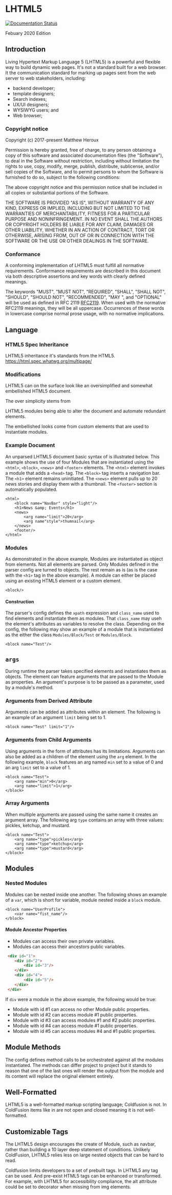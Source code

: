 # LHTML5

[![Documentation Status](https://readthedocs.org/projects/lhtml5/badge/?version=latest)](https://lhtml5.readthedocs.io/en/latest/?badge=latest)

Febuary 2020 Edition

## Introduction
Living Hypertext Markup Language 5 (LHTML5) is a powerful and flexible way to build dynamic web pages. It's not a standard built for a web browser. It the communication standard for marking up pages sent from the web server to web stakeholders, including:
 + backend developer;
 + template designers;
 + Search indexes;
 + UX/UI designers;
 + WYSIWYG users; and
 + Web browser;
 
### Copyright notice
Copyright (c) 2017-present Matthew Heroux

Permission is hereby granted, free of charge, to any person obtaining a copy
of this software and associated documentation files (the "Software"), to deal
in the Software without restriction, including without limitation the rights
to use, copy, modify, merge, publish, distribute, sublicense, and/or sell
copies of the Software, and to permit persons to whom the Software is
furnished to do so, subject to the following conditions:

The above copyright notice and this permission notice shall be included in
all copies or substantial portions of the Software.

THE SOFTWARE IS PROVIDED "AS IS", WITHOUT WARRANTY OF ANY KIND, EXPRESS OR
IMPLIED, INCLUDING BUT NOT LIMITED TO THE WARRANTIES OF MERCHANTABILITY,
FITNESS FOR A PARTICULAR PURPOSE AND NONINFRINGEMENT. IN NO EVENT SHALL THE
AUTHORS OR COPYRIGHT HOLDERS BE LIABLE FOR ANY CLAIM, DAMAGES OR OTHER
LIABILITY, WHETHER IN AN ACTION OF CONTRACT, TORT OR OTHERWISE, ARISING FROM,
OUT OF OR IN CONNECTION WITH THE SOFTWARE OR THE USE OR OTHER DEALINGS IN
THE SOFTWARE.

### Conformance
A conforming implementation of LHTML5 must fulfill all normative requirements. Conformance requirements are described in this document via both descriptive assertions and key words with clearly defined meanings.

The keywords "MUST", "MUST NOT", "REQUIRED", "SHALL", "SHALL NOT", "SHOULD", "SHOULD NOT", "RECOMMENDED", "MAY ", and "OPTIONAL" will be used as defined in RFC 2119 [RFC2119](https://www.w3.org/TR/2004/WD-qaframe-spec-20040830/#RFC2119). When used with the normative RFC2119 meanings, they will be all uppercase. Occurrences of these words in lowercase comprise normal prose usage, with no normative implications.

## Language

### HTML5 Spec Inheritance
LHTML5 inheritance it's standards from the HTML5. 
https://html.spec.whatwg.org/multipage/

### Modifications

LHTML5 can on the surface look like an oversimplified and somewhat embellished HTML5 document. 

The over simplicity stems from 

LHTML5 modules being able to alter the document and automate redundant elements. 

The embellished looks come from custom elements that are used to instantiate modules. 



### Example Document
An unparsed LHTML5 document basic syntax of is illustrated below. This example shows the use of four Modules that are instantiated using the `<html>`, `<block>`, `<news>` and `<footer>` elements. The `<html>` element invokes a module that adds a `<head>` tag. The `<block>` tag inserts a navigation bar. The `<h1>` element remains uninitiated. The `<news>` element pulls up to 20 news stories and display them with a thumbnail. The `<footer>` section is automatically populated.   

```html5
<html>
    <block name="NavBar" style="light"/>
    <h1>News &amp; Events</h1>
    <news>
        <arg name="limit">20</arg>
        <arg name"style">thumnail</arg>
    </news>
    <footer/>
</html>
```

### Modules
As demonstrated in the above example, Modules are instantiated as object from elements. Not all elements are parsed. Only Modules defined in the parser config are turned to objects. The rest remain as is (as is the case with the `<h1>` tag in the above example). A module can either be placed using an existing HTML5 element or a custom element. 
```html5
<block/>
```

#### Construction
The parser's config defines the `xpath` expression and `class_name` used to find elements and instantiate them as modules. That `class_name` may useh the element's attributes as variables to resolve the class. Depending on the config, the following may show an example of a module that is instantiated as the either the class `Modules/Block/Test` or `Modules/Block`.

```html5
<block name="Test"/>
```

## `args`
During runtime the parser takes specified elements and instantiates them as objects. The element can feature arguments that are passed to the Module as properties. An argument's purpose is to be passed as a parameter, used by a module's method.

### Arguments from Derived Attribute 
Arguments can be added as attributes within an element. The following is an example of an argument `limit` being set to 1.
```lhtml5
<block name="Test" limit="1"/>
```

### Arguments from Child Arguments
Using arguments in the form of attributes has its limitations. Arguments can also be added as a children of the element using the `arg` element. In the following example, `block` features an arg named `min` set to a value of 0 and an arg `limit` set to a value of 1. 
```lhtml5
<block name="Test">
    <arg name="min">0</arg>
    <arg name="limit">1</arg>
</block>
```
### Array Arguments
When multiple arguments are passed using the same name it creates an argument array. The following arg `type` contains an array with three values: pickles, ketchup, and mustard.
```lhtml5
<block name="Test">
    <arg name="type">pickles</arg>
    <arg name="type">ketchup</arg>
    <arg name="type">mustard</arg>
</block>
```

## Modules
### Nested Modules
Modules can be nested inside one another. The following shows an example of a `var`, which is short for variable, module nested inside a `block` module.
```html5
<block name="UserProfile">
    <var name="fist_name"/>
</block>
```

#### Module Ancestor Properties
+ Modules can access their own private variables. 
+ Modules can access their ancestors public variables.

```HTML
 <div id="1">
 	<div id="2">
 		<div id="3"/>
 	</div>
 	<div id="4">
 		<div id="5"/>
 	</div>
 </div>
```
If `div` were a module in the above example, the following would be true:
* Module with id #1 can access no other Module public properties. 
* Module with id #2 can access module #1 public properties.
* Module with id #3 can access modules #1 and #2 public properties.
* Module with id #4 can access module #1 public properties.
* Module with id #5 can access modules #4 and #1 public properties.

## Module Methods
The config defines method calls to be orchestrated against all the modules instantiated. The methods can differ project to project but it stands to reason that one of the last ones will render the output from the module and its content will replace the original element entirely.

## Well-Formatted
LHTML5 is a well-formatted markup scripting language; Coldfusion is not. In ColdFusion items like <cfelse> in <cfif><cfelse></cfif> are not open and closed meaning it is not well-formatted. 

## Customizable Tags
The LHTML5 design encourages the create of Module, such as navbar, rather than building a 10 layer deep statement of conditions. Unlikely ColdFusion, LHTML5 relies less on large nested objects that can be hard to read.

Coldfusion limits developers to a set of prebuilt tags. In LHTML5 any tag can be used. And pre-exist HTML5 tags can be enhanced or transformed. For example, with LHTML5 for accessibility compliance, the alt attribute could be set to decorator when missing from img elements.